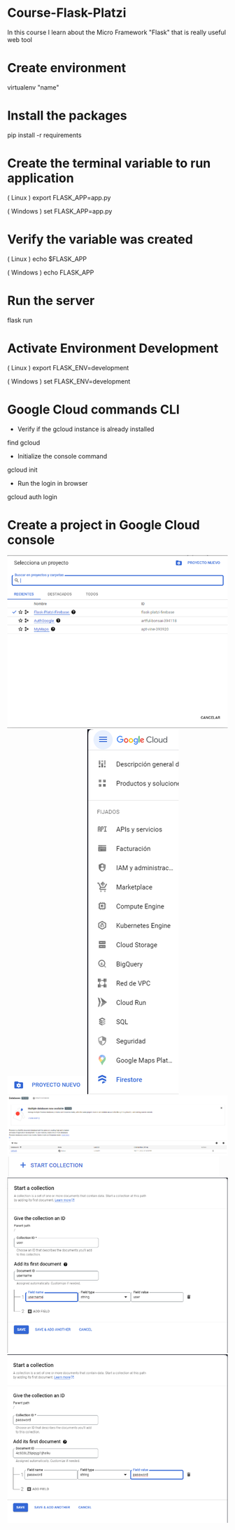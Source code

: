 # Course-Flask-Platzi
In this course I learn about the Micro Framework "Flask" that is really useful web tool

# Create environment
virtualenv "name"

# Install the packages
pip install -r requirements

# Create the terminal variable to run application
( Linux )
export FLASK_APP=app.py

( Windows )
set FLASK_APP=app.py

# Verify the variable was created
( Linux )
echo $FLASK_APP

( Windows )
echo FLASK_APP

# Run the server 
flask run

# Activate Environment Development
( Linux )
export FLASK_ENV=development

( Windows )
set FLASK_ENV=development

# Google Cloud commands CLI
- Verify if the gcloud instance is already installed

find gcloud

- Initialize the console command

gcloud init

- Run the login in browser

gcloud auth login 

# Create a project in Google Cloud console
<img src = "https://github.com/Redotola/Curso-Flask-Platzi/blob/main/assets/gcloud.png">

<img src = "https://github.com/Redotola/Curso-Flask-Platzi/blob/main/assets/gcloud1.png">

<img src = "https://github.com/Redotola/Curso-Flask-Platzi/blob/main/assets/gcloud2.png">

<img src = "https://github.com/Redotola/Curso-Flask-Platzi/blob/main/assets/gcloud3.png">

<img src = "https://github.com/Redotola/Curso-Flask-Platzi/blob/main/assets/gcloud4.png">

<img src = "https://github.com/Redotola/Curso-Flask-Platzi/blob/main/assets/gcloud5.png">

<img src = "https://github.com/Redotola/Curso-Flask-Platzi/blob/main/assets/gcloud6.png">